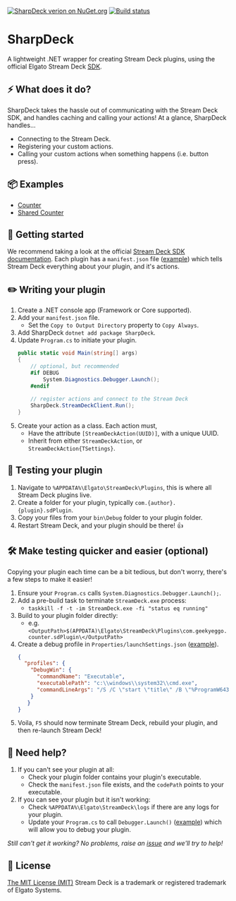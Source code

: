 [![SharpDeck verion on NuGet.org](https://img.shields.io/nuget/v/SharpDeck.svg)](https://www.nuget.org/packages/SharpDeck/) [![Build status](https://github.com/GeekyEggo/SharpDeck/workflows/build/badge.svg)](https://github.com/GeekyEggo/SharpDeck/actions?query=workflow%3Abuild)

# SharpDeck

A lightweight .NET wrapper for creating Stream Deck plugins, using the official Elgato Stream Deck [SDK](https://developer.elgato.com/documentation/stream-deck/sdk/overview).

## ⚡ What does it do?

SharpDeck takes the hassle out of communicating with the Stream Deck SDK, and handles caching and calling your actions! At a glance, SharpDeck handles...

* Connecting to the Stream Deck.
* Registering your custom actions.
* Calling your custom actions when something happens (i.e. button press).

## :package: Examples

* [Counter](/examples/Counter)
* [Shared Counter](/examples/SharedCounter)

## :page_facing_up: Getting started

We recommend taking a look at the official [Stream Deck SDK documentation](https://developer.elgato.com/documentation/stream-deck/sdk/overview/). Each plugin has a `manifest.json` file ([example](/examples/SharedCounter/manifest.json)) which tells Stream Deck everything about your plugin, and it's actions.

## :pencil2: Writing your plugin

1. Create a .NET console app (Framework or Core supported).
1. Add your `manifest.json` file.
   * Set the `Copy to Output Directory` property to `Copy Always`.
1. Add SharpDeck `dotnet add package SharpDeck`.
1. Update `Program.cs` to initiate your plugin.
   ```csharp
   public static void Main(string[] args)
   {
       // optional, but recommended
       #if DEBUG
           System.Diagnostics.Debugger.Launch(); 
       #endif
       
       // register actions and connect to the Stream Deck
       SharpDeck.StreamDeckClient.Run();
   }
   ```
1. Create your action as a class. Each action must,
   * Have the attribute `[StreamDeckAction(UUID)]`, with a unique UUID.
   * Inherit from either `StreamDeckAction`, or `StreamDeckAction{TSettings}`.

## :construction: Testing your plugin

1. Navigate to `%APPDATA%\Elgato\StreamDeck\Plugins`, this is where all Stream Deck plugins live.
1. Create a folder for your plugin, typically `com.{author}.{plugin}.sdPlugin`.
1. Copy your files from your `bin\Debug` folder to your plugin folder.
1. Restart Stream Deck, and your plugin should be there! :thumbsup:

## :hammer_and_wrench: Make testing quicker and easier (optional)

Copying your plugin each time can be a bit tedious, but don't worry, there's a few steps to make it easier!

1. Ensure your `Program.cs` calls `System.Diagnostics.Debugger.Launch();`.
1. Add a pre-build task to terminate `StreamDeck.exe` process:
   * `taskkill -f -t -im StreamDeck.exe -fi "status eq running"`
1. Build to your plugin folder directly:
   * e.g. `<OutputPath>$(APPDATA)\Elgato\StreamDeck\Plugins\com.geekyeggo.counter.sdPlugin\</OutputPath>`
1. Create a debug profile in `Properties/launchSettings.json` ([example](/examples/Counter/Properties/launchSettings.json)).
   ```json
   {
     "profiles": {
       "DebugWin": {
         "commandName": "Executable",
         "executablePath": "c:\\windows\\system32\\cmd.exe",
         "commandLineArgs": "/S /C \"start \"title\" /B \"%ProgramW6432%\\Elgato\\StreamDeck\\StreamDeck exe\" \""
       }
      }
   }
   ```
1. Voila, `F5` should now terminate Stream Deck, rebuild your plugin, and then re-launch Stream Deck!


## :rotating_light: Need help?

1. If you can't see your plugin at all:
   * Check your plugin folder contains your plugin's executable. 
   * Check the `manifest.json` file exists, and the `codePath` points to your executable.
1. If you can see your plugin but it isn't working:
   * Check `%APPDATA%\Elgato\StreamDeck\logs` if there are any logs for your plugin.
   * Update your `Program.cs` to call `Debugger.Launch()` ([example](/examples/SharedCounter/Program.cs)) which will allow you to debug your plugin.

*Still can't get it working? No problems, raise an [issue](https://github.com/GeekyEggo/SharpDeck/issues) and we'll try to help!*

## :page_with_curl: License

[The MIT License (MIT)](LICENSE.md)
Stream Deck is a trademark or registered trademark of Elgato Systems.
